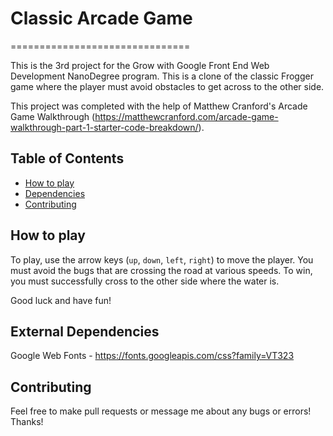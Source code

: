 # Classic Arcade Game
===============================

This is the 3rd project for the Grow with Google Front End Web Development NanoDegree program. This is a clone of the classic Frogger game where the player must avoid obstacles to get across to the other side.

This project was completed with the help of Matthew Cranford's Arcade Game Walkthrough (https://matthewcranford.com/arcade-game-walkthrough-part-1-starter-code-breakdown/).

## Table of Contents

* [How to play](#how-to-play)
* [Dependencies](#external-dependencies)
* [Contributing](#contributing)

## How to play

To play, use the arrow keys (`up`, `down`, `left`, `right`) to move the player. You must avoid the bugs that are crossing the road at various speeds. To win, you must successfully cross to the other side where the water is.

Good luck and have fun!

## External Dependencies

Google Web Fonts - https://fonts.googleapis.com/css?family=VT323

## Contributing

Feel free to make pull requests or message me about any bugs or errors! Thanks!



